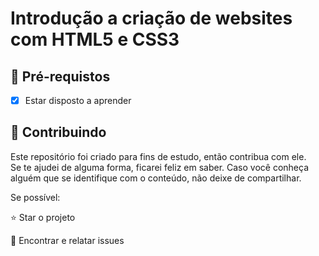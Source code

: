 <h1>Introdução a criação de websites com HTML5 e CSS3</h1>


<h2>
🛑 Pré-requistos
</h2>

- [x] Estar disposto a aprender



<h2> 🤝 Contribuindo </h2>

Este repositório foi criado para fins de estudo, então contribua com ele.<br>
Se te ajudei de alguma forma, ficarei feliz em saber.  Caso você conheça alguém que se identifique com o conteúdo, não deixe de compartilhar.

Se possível:

⭐️  Star o projeto

🐛 Encontrar e relatar issues

